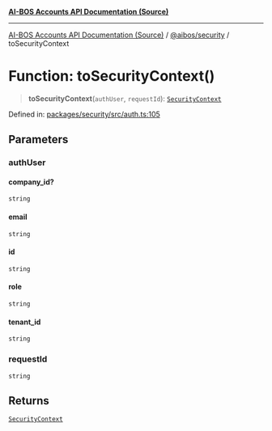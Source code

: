 [**AI-BOS Accounts API Documentation (Source)**](../../../README.md)

***

[AI-BOS Accounts API Documentation (Source)](../../../README.md) / [@aibos/security](../README.md) / toSecurityContext

# Function: toSecurityContext()

> **toSecurityContext**(`authUser`, `requestId`): [`SecurityContext`](../type-aliases/SecurityContext.md)

Defined in: [packages/security/src/auth.ts:105](https://github.com/pohlai88/accounts/blob/40016c553531e31c50d7dcad114ff9c2ce691261/packages/security/src/auth.ts#L105)

## Parameters

### authUser

#### company_id?

`string`

#### email

`string`

#### id

`string`

#### role

`string`

#### tenant_id

`string`

### requestId

`string`

## Returns

[`SecurityContext`](../type-aliases/SecurityContext.md)
